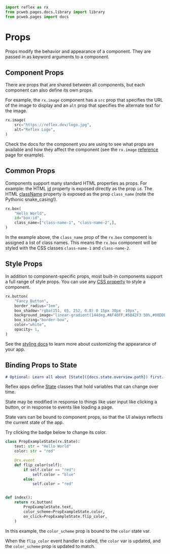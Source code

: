```python exec box
import reflex as rx
from pcweb.pages.docs.library import library
from pcweb.pages import docs
```

# Props

Props modify the behavior and appearance of a component. They are passed in as keyword arguments to a component.

## Component Props

There are props that are shared between all components, but each component can also define its own props.

For example, the `rx.image` component has a `src` prop that specifies the URL of the image to display and an `alt` prop that specifies the alternate text for the image.

```python demo box
rx.image(
    src="https://reflex.dev/logo.jpg",
    alt="Reflex Logo",
)
```

Check the docs for the component you are using to see what props are available and how they affect the component (see the `rx.image` [reference]({docs.library.media.image.path}#api-reference) page for example).


## Common Props

Components support many standard HTML properties as props. For example: the HTML [id]({"https://www.w3schools.com/html/html_id.asp"}) property is exposed directly as the prop `id`. The HTML [className]({"https://www.w3schools.com/jsref/prop_html_classname.asp"}) property is exposed as the prop `class_name` (note the Pythonic snake_casing!).

```python demo box
rx.box(
    "Hello World",
    id="box-id",
    class_name=["class-name-1", "class-name-2",],
)
```

In the example above, the `class_name` prop of the `rx.box` component is assigned a list of class names. This means the `rx.box` component will be styled with the CSS classes `class-name-1` and `class-name-2`.

## Style Props

In addition to component-specific props, most built-in components support a full range of style props. You can use any [CSS property](https://www.w3schools.com/cssref/index.php) to style a component.

```python demo box
rx.button(
    "Fancy Button",
    border_radius="1em",
    box_shadow="rgba(151, 65, 252, 0.8) 0 15px 30px -10px",
    background_image="linear-gradient(144deg,#AF40FF,#5B42F3 50%,#00DDEB)",
    box_sizing="border-box",
    color="white",
    opacity= 1,
)
```

See the [styling docs]({docs.styling.overview.path}) to learn more about customizing the appearance of your app.


## Binding Props to State

```md alert warning
# Optional: Learn all about [State]({docs.state.overview.path}) first.
```

Reflex apps define [State]({docs.state.overview.path}) classes that hold variables that can change over time.

State may be modified in response to things like user input like clicking a button, or in response to events like loading a page.

State vars can be bound to component props, so that the UI always reflects the current state of the app.

Try clicking the badge below to change its color.

```python demo exec box
class PropExampleState(rx.State):
    text: str = "Hello World"
    color: str = "red"

    @rx.event
    def flip_color(self):
        if self.color == "red":
            self.color = "blue"
        else:
            self.color = "red"


def index():
    return rx.button(
        PropExampleState.text,
        color_scheme=PropExampleState.color,
        on_click=PropExampleState.flip_color,
    )
```

In this example, the `color_scheme` prop is bound to the `color` state var.

When the `flip_color` event handler is called, the `color` var is updated, and the `color_scheme` prop is updated to match.
